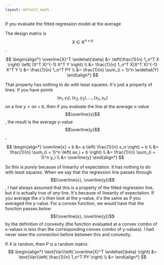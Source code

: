 ```yaml
--- 
layout: default_math 
--- 
```


If you evaluate the fitted regression model at the average 

The design matrix is $$X \in \mathbb{R}^{n \times p}$$. 

$$
\begin{align*}
\overline{X}^T \widehat{\beta} &= \left(\frac{1}{n} 1_n^T X \right) \left( (X^T X)^{-1} X^T Y \right) \\
&= \frac{1}{n} 1_n^T X(X^T X)^{-1} X^T Y \\
&= \frac{1}{n} 1_n^T PY \\
&= \frac{1}{n} \sum_{i = 1}^n \widehat{Y}
\end{align*}
$$

That property has nothing to do with least squares. It's just a property of lines. If you have points $$(x_1, y_1), (x_2, y_2), \ldots, (x_n, y_n)$$ on a line $y = ax + b$, then if you evaluate the line at the average x-value $$\overline{x}$$, the result is the average y-value $$\overline{y}$$, 

$$
\begin{align*}
\overline{x} + b &= a \left( \frac{1}{n} x_n \right) + b \\
&= \frac{1}{n} \sum_{i = 1}^n \left( ax_i + b \right) \\
&= \frac{1}{n} \sum_{i = 1}^n y_i \\
&= \overline{y}
\end{align*}
$$

So this is *purely* because of linearity of expectation. It has nothing to do with least squares. When we say that the regression line passes through $$(\overline{x}, \overline{y})$$, I had always assumed that this is a property of the fitted regression line, but it is actually true of *any* line. It's because of linearity of expectation. If you average the x's then look at the y-value, it's the same as if you averaged the y-value. For a convex function, we would have that the function passes *below* $$(\overline{x}, \overline{y})$$ by the definition of convexity (the function evaluated at a convex combo of x-values is less than the corresponding convex combo of y-values). I had never seen the connection before between this and convexity. 

If $X$ is random, then $P$ is a random matrix. 
$$
\begin{align*}
\text{Var}\left( \overline{X}^T \widehat{\beta} \right) &= \text{Var}\left( \frac{1}{n} 1_n^T PY  \right) \\
&= 
\end{align*}
$$ 